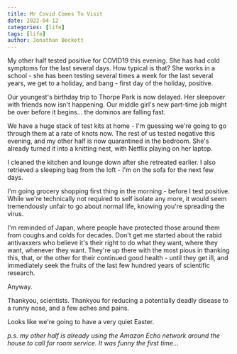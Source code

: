 ```yaml
---
title: Mr Covid Comes To Visit
date: 2022-04-12
categories: [life]
tags: [life]
author: Jonathan Beckett
---
```


My other half tested positive for COVID19 this evening. She has had cold symptoms for the last several days. How typical is that? She works in a school - she has been testing several times a week for the last several years, we get to a holiday, and bang - first day of the holiday, positive.

Our youngest's birthday trip to Thorpe Park is now delayed. Her sleepover with friends now isn't happening. Our middle girl's new part-time job might be over before it begins... the dominos are falling fast.

We have a huge stack of test kits at home - I'm guessing we're going to go through them at a rate of knots now. The rest of us tested negative this evening, and my other half is now quarantined in the bedroom. She's already turned it into a knitting nest, with Netflix playing on her laptop.

I cleaned the kitchen and lounge down after she retreated earlier. I also retrieved a sleeping bag from the loft - I'm on the sofa for the next few days.

I'm going grocery shopping first thing in the morning - before I test positive. While we're technically not required to self isolate any more, it would seem tremendously unfair to go about normal life, knowing you're spreading the virus.

I'm reminded of Japan, where people have protected those around them from coughs and colds for decades. Don't get me started about the rabid antivaxxers who believe it's their right to do what they want, where they want, whenever they want. They're up there with the most pious in thanking this, that, or the other for their continued good health - until they get ill, and immediately seek the fruits of the last few hundred years of scientific research.

Anyway.

Thankyou, scientists. Thankyou for reducing a potentially deadly disease to a runny nose, and a few aches and pains.

Looks like we're going to have a very quiet Easter.

*p.s. my other half is already using the Amazon Echo network around the house to call for room service. It was funny the first time*...